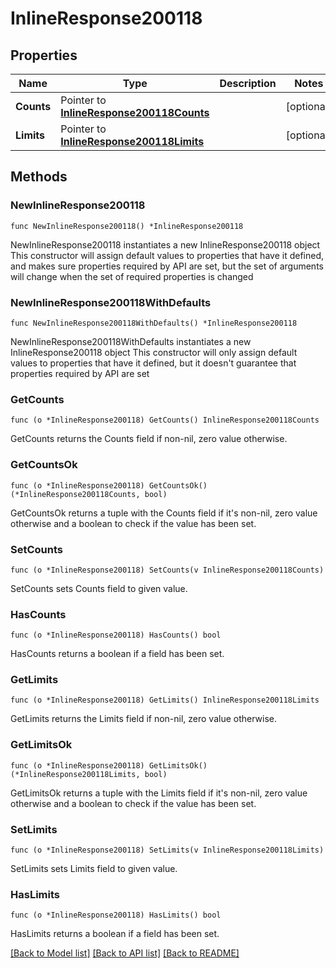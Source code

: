 # InlineResponse200118

## Properties

Name | Type | Description | Notes
------------ | ------------- | ------------- | -------------
**Counts** | Pointer to [**InlineResponse200118Counts**](InlineResponse200118Counts.md) |  | [optional] 
**Limits** | Pointer to [**InlineResponse200118Limits**](InlineResponse200118Limits.md) |  | [optional] 

## Methods

### NewInlineResponse200118

`func NewInlineResponse200118() *InlineResponse200118`

NewInlineResponse200118 instantiates a new InlineResponse200118 object
This constructor will assign default values to properties that have it defined,
and makes sure properties required by API are set, but the set of arguments
will change when the set of required properties is changed

### NewInlineResponse200118WithDefaults

`func NewInlineResponse200118WithDefaults() *InlineResponse200118`

NewInlineResponse200118WithDefaults instantiates a new InlineResponse200118 object
This constructor will only assign default values to properties that have it defined,
but it doesn't guarantee that properties required by API are set

### GetCounts

`func (o *InlineResponse200118) GetCounts() InlineResponse200118Counts`

GetCounts returns the Counts field if non-nil, zero value otherwise.

### GetCountsOk

`func (o *InlineResponse200118) GetCountsOk() (*InlineResponse200118Counts, bool)`

GetCountsOk returns a tuple with the Counts field if it's non-nil, zero value otherwise
and a boolean to check if the value has been set.

### SetCounts

`func (o *InlineResponse200118) SetCounts(v InlineResponse200118Counts)`

SetCounts sets Counts field to given value.

### HasCounts

`func (o *InlineResponse200118) HasCounts() bool`

HasCounts returns a boolean if a field has been set.

### GetLimits

`func (o *InlineResponse200118) GetLimits() InlineResponse200118Limits`

GetLimits returns the Limits field if non-nil, zero value otherwise.

### GetLimitsOk

`func (o *InlineResponse200118) GetLimitsOk() (*InlineResponse200118Limits, bool)`

GetLimitsOk returns a tuple with the Limits field if it's non-nil, zero value otherwise
and a boolean to check if the value has been set.

### SetLimits

`func (o *InlineResponse200118) SetLimits(v InlineResponse200118Limits)`

SetLimits sets Limits field to given value.

### HasLimits

`func (o *InlineResponse200118) HasLimits() bool`

HasLimits returns a boolean if a field has been set.


[[Back to Model list]](../README.md#documentation-for-models) [[Back to API list]](../README.md#documentation-for-api-endpoints) [[Back to README]](../README.md)


